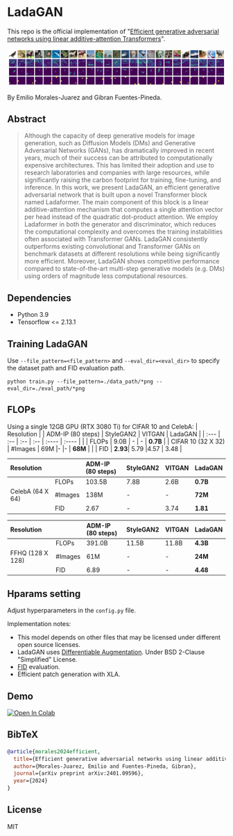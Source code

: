 # LadaGAN
This repo is the official implementation of "[Efficient generative adversarial networks using linear additive-attention Transformers](https://arxiv.org/abs/2401.09596)".

<img src="./images/cifar10_img.png" width="850px"></img>

By Emilio Morales-Juarez and Gibran Fuentes-Pineda.


## Abstract
> Although the capacity of deep generative models for image generation, such as Diffusion Models (DMs) and Generative Adversarial Networks (GANs), has dramatically improved in recent years, much of their success can be attributed to computationally expensive architectures. This has limited their adoption and use to research laboratories and companies with large resources, while significantly raising the carbon footprint for training, fine-tuning, and inference. In this work, we present LadaGAN, an efficient generative adversarial network that is built upon a novel Transformer block named Ladaformer. The main component of this block is a linear additive-attention mechanism that computes a single attention vector per head instead of the quadratic dot-product attention. We employ Ladaformer in both the generator and discriminator, which reduces the computational complexity and overcomes the training instabilities often associated with Transformer GANs. LadaGAN consistently outperforms existing convolutional and Transformer GANs on benchmark datasets at different resolutions while being significantly more efficient. Moreover, LadaGAN shows competitive performance compared to state-of-the-art multi-step generative models (e.g. DMs) using orders of magnitude less computational resources. 


## Dependencies
- Python 3.9
- Tensorflow <= 2.13.1


## Training LadaGAN
Use `--file_pattern=<file_pattern>` and `--eval_dir=<eval_dir>` to specify the dataset path and FID evaluation path.
```
python train.py --file_pattern=./data_path/*png --eval_dir=./eval_path/*png
```

## FLOPs
Using a single 12GB GPU (RTX 3080 Ti) for CIFAR 10 and CelebA:
| Resolution |   | ADM-IP (80 steps) | StyleGAN2 |  VITGAN  | LadaGAN  |
| :--- | :-- | :--  | :--   | :----   | :----   |
|                     | FLOPs | 9.0B | - | - | __0.7B__ |
|   CIFAR 10 (32 X 32)  |   #Images | 69M |- |- | __68M__ |
|                     | FID | __2.93__| 5.79 |4.57 | 3.48 |

| Resolution |   | ADM-IP (80 steps) | StyleGAN2 |  VITGAN  | LadaGAN  |
| :--- | :-- | :--  | :--   | :----   | :----   |
|                     | FLOPs | 103.5B | 7.8B |2.6B | __0.7B__ |
|   CelebA (64 X 64)  |   #Images | 138M |- |- | __72M__ |
|                     | FID | 2.67| -|3.74 | __1.81__ |

| Resolution |   | ADM-IP (80 steps) | StyleGAN2 |  VITGAN  | LadaGAN  |
| :--- | :-- | :--  | :--   | :----   | :----   |
|                     | FLOPs | 391.0B| 11.5B |11.8B| __4.3B__ |
|   FFHQ (128 X 128)  |   #Images  | 61M | - |  - | __24M__ |
|                     | FID| 6.89| - | -| __4.48__ |


## Hparams setting
Adjust hyperparameters in the `config.py` file.

Implementation notes:
- This model depends on other files that may be licensed under different open source licenses.
- LadaGAN uses [Differentiable Augmentation](https://arxiv.org/abs/2006.10738). Under BSD 2-Clause "Simplified" License.
- [FID](https://arxiv.org/abs/1706.08500) evaluation.
- Efficient patch generation with XLA.

## Demo
[![Open In Colab](https://colab.research.google.com/assets/colab-badge.svg)](https://colab.research.google.com/drive/1ZS7pSxh_-PLSFAcJwuG0WCejD5cRTg9C?)



## BibTeX
```bibtex
@article{morales2024efficient,
  title={Efficient generative adversarial networks using linear additive-attention Transformers},
  author={Morales-Juarez, Emilio and Fuentes-Pineda, Gibran},
  journal={arXiv preprint arXiv:2401.09596},
  year={2024}
}
```


## License
MIT
